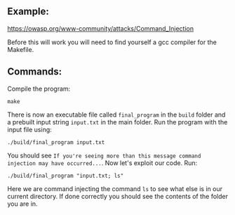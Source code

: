 ## Example: 
https://owasp.org/www-community/attacks/Command_Injection <br />

Before this will work you will need to find yourself a gcc compiler for the Makefile.

## Commands: <br />
Compile the program:
```
make
```
There is now an executable file called `final_program` in the `build` folder and a prebuilt input string `input.txt` in the main folder. Run the program with the input file using:
```
./build/final_program input.txt
```
You should see `If you're seeing more than this message command injection may have occurred...`. Now let's exploit our code. Run:
```
./build/final_program "input.txt; ls"
```
Here we are command injecting the command `ls` to see what else is in our current directory. If done correctly you should see the contents of the folder you are in.
